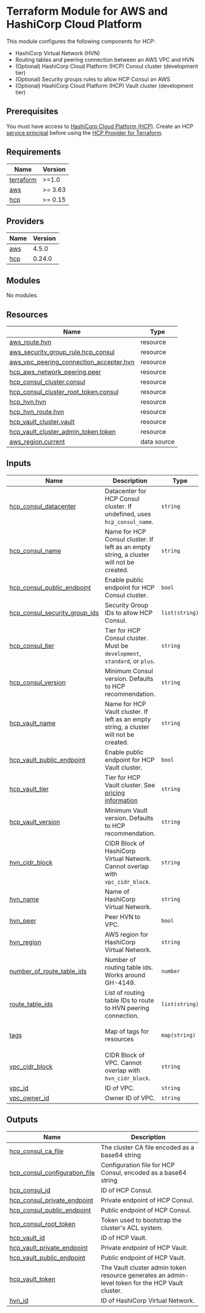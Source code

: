 # Terraform Module for AWS and HashiCorp Cloud Platform

This module configures the following components for HCP:

- HashiCorp Virtual Network (HVN)
- Routing tables and peering connection between an AWS VPC and HVN
- (Optional) HashiCorp Cloud Platform (HCP) Consul cluster (development tier)
- (Optional) Security groups rules to allow HCP Consul on AWS
- (Optional) HashiCorp Cloud Platform (HCP) Vault cluster (development tier)

## Prerequisites

You must have access to [HashiCorp Cloud Platform (HCP)](https://www.hashicorp.com/cloud-platform/).
Create an HCP [service principal](https://registry.terraform.io/providers/hashicorp/hcp/latest/docs/guides/auth)
before using the [HCP Provider for Terraform](https://registry.terraform.io/providers/hashicorp/hcp/latest/docs).

## Requirements

| Name | Version |
|------|---------|
| <a name="requirement_terraform"></a> [terraform](#requirement\_terraform) | >=1.0 |
| <a name="requirement_aws"></a> [aws](#requirement\_aws) | >= 3.63 |
| <a name="requirement_hcp"></a> [hcp](#requirement\_hcp) | >= 0.15 |

## Providers

| Name | Version |
|------|---------|
| <a name="provider_aws"></a> [aws](#provider\_aws) | 4.5.0 |
| <a name="provider_hcp"></a> [hcp](#provider\_hcp) | 0.24.0 |

## Modules

No modules.

## Resources

| Name | Type |
|------|------|
| [aws_route.hvn](https://registry.terraform.io/providers/hashicorp/aws/latest/docs/resources/route) | resource |
| [aws_security_group_rule.hcp_consul](https://registry.terraform.io/providers/hashicorp/aws/latest/docs/resources/security_group_rule) | resource |
| [aws_vpc_peering_connection_accepter.hvn](https://registry.terraform.io/providers/hashicorp/aws/latest/docs/resources/vpc_peering_connection_accepter) | resource |
| [hcp_aws_network_peering.peer](https://registry.terraform.io/providers/hashicorp/hcp/latest/docs/resources/aws_network_peering) | resource |
| [hcp_consul_cluster.consul](https://registry.terraform.io/providers/hashicorp/hcp/latest/docs/resources/consul_cluster) | resource |
| [hcp_consul_cluster_root_token.consul](https://registry.terraform.io/providers/hashicorp/hcp/latest/docs/resources/consul_cluster_root_token) | resource |
| [hcp_hvn.hvn](https://registry.terraform.io/providers/hashicorp/hcp/latest/docs/resources/hvn) | resource |
| [hcp_hvn_route.hvn](https://registry.terraform.io/providers/hashicorp/hcp/latest/docs/resources/hvn_route) | resource |
| [hcp_vault_cluster.vault](https://registry.terraform.io/providers/hashicorp/hcp/latest/docs/resources/vault_cluster) | resource |
| [hcp_vault_cluster_admin_token.token](https://registry.terraform.io/providers/hashicorp/hcp/latest/docs/resources/vault_cluster_admin_token) | resource |
| [aws_region.current](https://registry.terraform.io/providers/hashicorp/aws/latest/docs/data-sources/region) | data source |

## Inputs

| Name | Description | Type | Default | Required |
|------|-------------|------|---------|:--------:|
| <a name="input_hcp_consul_datacenter"></a> [hcp\_consul\_datacenter](#input\_hcp\_consul\_datacenter) | Datacenter for HCP Consul cluster. If undefined, uses `hcp_consul_name`. | `string` | `null` | no |
| <a name="input_hcp_consul_name"></a> [hcp\_consul\_name](#input\_hcp\_consul\_name) | Name for HCP Consul cluster. If left as an empty string, a cluster will not be created. | `string` | `""` | no |
| <a name="input_hcp_consul_public_endpoint"></a> [hcp\_consul\_public\_endpoint](#input\_hcp\_consul\_public\_endpoint) | Enable public endpoint for HCP Consul cluster. | `bool` | `false` | no |
| <a name="input_hcp_consul_security_group_ids"></a> [hcp\_consul\_security\_group\_ids](#input\_hcp\_consul\_security\_group\_ids) | Security Group IDs to allow HCP Consul. | `list(string)` | `[]` | no |
| <a name="input_hcp_consul_tier"></a> [hcp\_consul\_tier](#input\_hcp\_consul\_tier) | Tier for HCP Consul cluster. Must be `development`, `standard`, or `plus`. | `string` | `"development"` | no |
| <a name="input_hcp_consul_version"></a> [hcp\_consul\_version](#input\_hcp\_consul\_version) | Minimum Consul version. Defaults to HCP recommendation. | `string` | `null` | no |
| <a name="input_hcp_vault_name"></a> [hcp\_vault\_name](#input\_hcp\_vault\_name) | Name for HCP Vault cluster. If left as an empty string, a cluster will not be created. | `string` | `""` | no |
| <a name="input_hcp_vault_public_endpoint"></a> [hcp\_vault\_public\_endpoint](#input\_hcp\_vault\_public\_endpoint) | Enable public endpoint for HCP Vault cluster. | `bool` | `false` | no |
| <a name="input_hcp_vault_tier"></a> [hcp\_vault\_tier](#input\_hcp\_vault\_tier) | Tier for HCP Vault cluster. See [pricing information](https://cloud.hashicorp.com/pricing/vault?_ga=2.162839740.1812223219.1631540747-2080033703.1609969902) | `string` | `"dev"` | no |
| <a name="input_hcp_vault_version"></a> [hcp\_vault\_version](#input\_hcp\_vault\_version) | Minimum Vault version. Defaults to HCP recommendation. | `string` | `null` | no |
| <a name="input_hvn_cidr_block"></a> [hvn\_cidr\_block](#input\_hvn\_cidr\_block) | CIDR Block of HashiCorp Virtual Network. Cannot overlap with `vpc_cidr_block`. | `string` | n/a | yes |
| <a name="input_hvn_name"></a> [hvn\_name](#input\_hvn\_name) | Name of HashiCorp Virtual Network. | `string` | n/a | yes |
| <a name="input_hvn_peer"></a> [hvn\_peer](#input\_hvn\_peer) | Peer HVN to VPC. | `bool` | `true` | no |
| <a name="input_hvn_region"></a> [hvn\_region](#input\_hvn\_region) | AWS region for HashiCorp Virtual Network. | `string` | n/a | yes |
| <a name="input_number_of_route_table_ids"></a> [number\_of\_route\_table\_ids](#input\_number\_of\_route\_table\_ids) | Number of routing table ids. Works around GH-4149. | `number` | `0` | no |
| <a name="input_route_table_ids"></a> [route\_table\_ids](#input\_route\_table\_ids) | List of routing table IDs to route to HVN peering connection. | `list(string)` | `[]` | no |
| <a name="input_tags"></a> [tags](#input\_tags) | Map of tags for resources | `map(string)` | <pre>{<br>  "module": "terraform-aws-hcp"<br>}</pre> | no |
| <a name="input_vpc_cidr_block"></a> [vpc\_cidr\_block](#input\_vpc\_cidr\_block) | CIDR Block of VPC. Cannot overlap with `hvn_cidr_block`. | `string` | n/a | yes |
| <a name="input_vpc_id"></a> [vpc\_id](#input\_vpc\_id) | ID of VPC. | `string` | n/a | yes |
| <a name="input_vpc_owner_id"></a> [vpc\_owner\_id](#input\_vpc\_owner\_id) | Owner ID of VPC. | `string` | n/a | yes |

## Outputs

| Name | Description |
|------|-------------|
| <a name="output_hcp_consul_ca_file"></a> [hcp\_consul\_ca\_file](#output\_hcp\_consul\_ca\_file) | The cluster CA file encoded as a base64 string |
| <a name="output_hcp_consul_configuration_file"></a> [hcp\_consul\_configuration\_file](#output\_hcp\_consul\_configuration\_file) | Configuration file for HCP Consul, encoded as a base64 string |
| <a name="output_hcp_consul_id"></a> [hcp\_consul\_id](#output\_hcp\_consul\_id) | ID of HCP Consul. |
| <a name="output_hcp_consul_private_endpoint"></a> [hcp\_consul\_private\_endpoint](#output\_hcp\_consul\_private\_endpoint) | Private endpoint of HCP Consul. |
| <a name="output_hcp_consul_public_endpoint"></a> [hcp\_consul\_public\_endpoint](#output\_hcp\_consul\_public\_endpoint) | Public endpoint of HCP Consul. |
| <a name="output_hcp_consul_root_token"></a> [hcp\_consul\_root\_token](#output\_hcp\_consul\_root\_token) | Token used to bootstrap the cluster's ACL system. |
| <a name="output_hcp_vault_id"></a> [hcp\_vault\_id](#output\_hcp\_vault\_id) | ID of HCP Vault. |
| <a name="output_hcp_vault_private_endpoint"></a> [hcp\_vault\_private\_endpoint](#output\_hcp\_vault\_private\_endpoint) | Private endpoint of HCP Vault. |
| <a name="output_hcp_vault_public_endpoint"></a> [hcp\_vault\_public\_endpoint](#output\_hcp\_vault\_public\_endpoint) | Public endpoint of HCP Vault. |
| <a name="output_hcp_vault_token"></a> [hcp\_vault\_token](#output\_hcp\_vault\_token) | The Vault cluster admin token resource generates an admin-level token for the HCP Vault cluster. |
| <a name="output_hvn_id"></a> [hvn\_id](#output\_hvn\_id) | ID of HashiCorp Virtual Network. |
